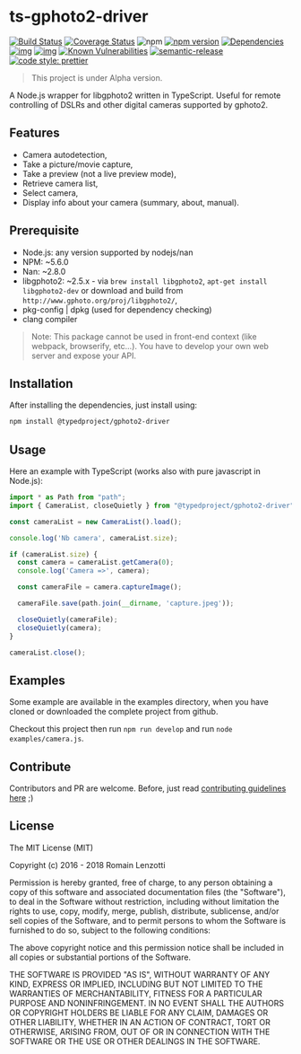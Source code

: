 # ts-gphoto2-driver

[![Build Status](https://travis-ci.org/TypedProject/ts-gphoto2-driver.svg?branch=master)](https://travis-ci.org/TypedProject/ts-gphoto2-driver)
[![Coverage Status](https://coveralls.io/repos/github/TypedProject/ts-gphoto2-driver/badge.svg?branch=master)](https://coveralls.io/github/TypedProject/ts-gphoto2-driver?branch=master)
![npm](https://img.shields.io/npm/dm/%40typedproject%2Fgphoto2-driver.svg)
[![npm version](https://badge.fury.io/js/%40typedproject%2Fgphoto2-driver.svg)](https://badge.fury.io/js/%40typedproject%2Fgphoto2-driver)
[![Dependencies](https://david-dm.org/typedproject/ts-gphoto2-driver.svg)](https://david-dm.org/typedproject/ts-gphoto2-driver#info=dependencies)
[![img](https://david-dm.org/typedproject/ts-gphoto2-driver/dev-status.svg)](https://david-dm.org/typedproject/ts-gphoto2-driver/#info=devDependencies)
[![img](https://david-dm.org/typedproject/ts-gphoto2-driver/peer-status.svg)](https://david-dm.org/typedproject/ts-gphoto2-driver/#info=peerDependenciess)
[![Known Vulnerabilities](https://snyk.io/test/github/typedproject/ts-gphoto2-driver/badge.svg)](https://snyk.io/test/github/typedproject/ts-gphoto2-driver)
[![semantic-release](https://img.shields.io/badge/%20%20%F0%9F%93%A6%F0%9F%9A%80-semantic--release-e10079.svg)](https://github.com/semantic-release/semantic-release)
[![code style: prettier](https://img.shields.io/badge/code_style-prettier-ff69b4.svg?style=flat-square)](https://github.com/prettier/prettier)

> This project is under Alpha version.

A Node.js wrapper for libgphoto2 written in TypeScript. Useful for remote controlling of DSLRs and other digital cameras supported by gphoto2.

## Features

 - Camera autodetection,
 - Take a picture/movie capture,
 - Take a preview (not a live preview mode),
 - Retrieve camera list,
 - Select camera,
 - Display info about your camera (summary, about, manual).

## Prerequisite

 - Node.js: any version supported by nodejs/nan
 - NPM: ~5.6.0
 - Nan: ~2.8.0
 - libgphoto2: ~2.5.x - via `brew install libgphoto2`, `apt-get install libgphoto2-dev` or download and build from `http://www.gphoto.org/proj/libgphoto2/`,
 - pkg-config | dpkg (used for dependency checking)
 - clang compiler

> Note: This package cannot be used in front-end context (like webpack, browserify, etc...). You have to develop your own web server and expose your API.

## Installation

After installing the dependencies, just install using:

```bash
npm install @typedproject/gphoto2-driver
```

## Usage

Here an example with TypeScript (works also with pure javascript in Node.js):

```typescript
import * as Path from "path";
import { CameraList, closeQuietly } from "@typedproject/gphoto2-driver";

const cameraList = new CameraList().load();

console.log('Nb camera', cameraList.size);

if (cameraList.size) {
  const camera = cameraList.getCamera(0);
  console.log('Camera =>', camera);

  const cameraFile = camera.captureImage();

  cameraFile.save(path.join(__dirname, 'capture.jpeg'));

  closeQuietly(cameraFile);
  closeQuietly(camera);
}

cameraList.close();
```

## Examples

Some example are available in the examples directory, when you have cloned or downloaded the complete project from github.

Checkout this project then run `npm run develop` and run `node examples/camera.js`.

## Contribute

Contributors and PR are welcome. Before, just read [contributing guidelines here](./CONTRIBUTING.md) ;)

## License

The MIT License (MIT)

Copyright (c) 2016 - 2018 Romain Lenzotti

Permission is hereby granted, free of charge, to any person obtaining a copy of this software and associated documentation files (the "Software"), to deal in the Software without restriction, including without limitation the rights to use, copy, modify, merge, publish, distribute, sublicense, and/or sell copies of the Software, and to permit persons to whom the Software is furnished to do so, subject to the following conditions:

The above copyright notice and this permission notice shall be included in all copies or substantial portions of the Software.

THE SOFTWARE IS PROVIDED "AS IS", WITHOUT WARRANTY OF ANY KIND, EXPRESS OR IMPLIED, INCLUDING BUT NOT LIMITED TO THE WARRANTIES OF MERCHANTABILITY, FITNESS FOR A PARTICULAR PURPOSE AND NONINFRINGEMENT. IN NO EVENT SHALL THE AUTHORS OR COPYRIGHT HOLDERS BE LIABLE FOR ANY CLAIM, DAMAGES OR OTHER LIABILITY, WHETHER IN AN ACTION OF CONTRACT, TORT OR OTHERWISE, ARISING FROM, OUT OF OR IN CONNECTION WITH THE SOFTWARE OR THE USE OR OTHER DEALINGS IN THE SOFTWARE.

[travis]: https://travis-ci.org/


